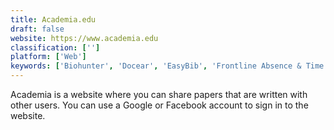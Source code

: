 ```yaml
---
title: Academia.edu
draft: false 
website: https://www.academia.edu
classification: ['']
platform: ['Web']
keywords: ['Biohunter', 'Docear', 'EasyBib', 'Frontline Absence & Time', 'Google Scholar', 'Google for Education', 'Infinite Visions', 'Lockdown Browser', 'MasteryConnect', 'Mendeley', 'Notable PDF', 'OU Campus', 'PeopleAdmin', 'Qiqqa', 'ResearchGate', 'Thomson Reuters', 'Turnitin', 'Versatrans', 'Zotero', 'eSchoolView CMS']
---
```

Academia is a website where you can share papers that are written with other users. You can use a Google or Facebook account to sign in to the website.